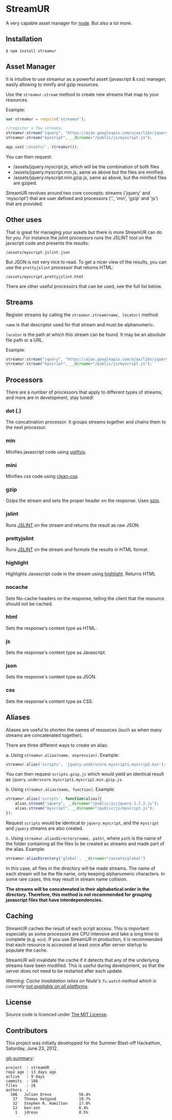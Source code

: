 StreamUR
========

A very capable asset manager for [node](http://nodejs.org). But also a lot more.

## Installation

    $ npm install streamur

## Asset Manager

It is intuitive to use streamur as a powerful asset (javascript & css) manager, easily allowing to minify and gzip resources. 

Use the `streamur.stream` method to create new streams that map to your resources.

Example:

```js
var streamur = require('streamur');

//register a few streams:
streamur.stream("jquery", "https://ajax.googleapis.com/ajax/libs/jquery/1.7.2/jquery.js");
streamur.stream("myscript", __dirname+"/public/js/myscript.js");

app.use('/assets/', streamur());
```

You can then request:

* /assets/jquery.myscript.js, which will be the combination of both files 
* /assets/jquery.myscript.min.js, same as above but the files are minified.
* /assets/jquery.myscript.min.gzip.js, same as above, but the minified files are gziped.

StreamUR revolves around two core concepts: streams ('jquery' and 'myscript') that are user defined and processors ('.', 'min', 'gzip' and 'js') that are provided.

## Other uses

That is great for managing your assets but there is more StreamUR can do for you. For instance the jslint processors runs the JSLINT tool on the javscript code and presents the results: 

	/assets/myscript.jslint.json

But JSON is not very nice to read. To get a nicer view of the results, you can use the `prettyjslint` processor that returns HTML: 

	/assets/myscript.prettyjslint.html

There are other useful processors that can be used, see the full list below.

## Streams

Register streams by calling the `streamur.stream(name, locator)` method. 

`name` is that descriptor used for that stream and must be alphanumeric.

`locator` is the path at which this stream can be found. It may be an absolute file path or a URL.

Example:

```js
streamur.stream("jquery", "https://ajax.googleapis.com/ajax/libs/jquery/1.7.2/jquery.js");
streamur.stream("myscript", __dirname+"/public/js/myscript.js");
```

## Processors

There are a number of processors that apply to different types of streams, and more are in development, stay tuned!

### dot (.)
The concatination processor. It groups streams together and chains them to the next processor.

### min
Minifies javascript code using [uglifyjs](https://github.com/mishoo/UglifyJS/).

### mini
Minifies css code using [clean-css](https://github.com/GoalSmashers/clean-css).

### gzip
Gzips the stream and sets the proper header on the response. Uses [gzip](https://github.com/indutny/node.gzip).

### jslint
Runs [JSLINT](http://www.jslint.com/) on the stream and returns the result as raw JSON.

### prettyjslint
Runs [JSLINT](http://www.jslint.com/) on the stream and formats the results in HTML format.

### highlight
Highlights Javascript code in the stream using [highlight](https://github.com/andris9/highlight). Returns HTML

### nocache
Sets No-cache headers on the response, telling the client that the resource should not be cached.

### html
Sets the response's content type as HTML.

### js
Sets the response's content type as Javascript.

### json
Sets the response's content type as JSON.

### css
Sets the response's content type as CSS.

## Aliases

Aliases are useful to shorten the names of resources (such as when many streams are concatenated together). 

There are three different ways to create an alias:

a. Using `streamur.alias(name, expression)`. Example:

```js
streamur.alias('scripts', 'jquery.underscore.myscript1.myscrip2.min');
```

You can then request `scripts.gzip.js` which would yield an identical result as `jquery.underscore.myscript1.myscrip2.min.gzip.js`.

b. Using `streamur.alias(name, function)`. Example:

```js
streamur.alias('scripts', function(alias){
	alias.stream("jquery", __dirname+"/public/js/jquery-1.7.2.js");
	alias.stream("myscript", __dirname+"/public/js/myscript.js");	
});
```
Request `scripts` would be identical to `jquery.myscript`, and the `myscript` and `jquery` streams are also created.

c. Using `streamur.aliasDirectory(name, path)`, where `path` is the name of the folder containing all the files to be created as streams and made part of the alias. Example:

```js
streamur.aliasDirectory('global', __dirname+"/assets/global")
```

In this case, all files in the directory will be made streams. The name of each stream will be the file name, only keeping alphanumeric characters. In some rare cases, this may result in stream name collision.

**The streams will be concatenated in their alphabetical order in the directory. Therefore, this method is not recommended for grouping javascript files that have interdependencies.**


## Caching

StreamUR caches the result of each script access. This is important especially as some processors are CPU intensive and take a long time to complete (e.g. `min`). If you use StreamUR in production, it is recommended that each resource is accessed at least once after server startup to populate the cache.

StreamUR will invalidate the cache if it detects that any of the underlying streams have been modified. This is useful during development, so that the server does not need to be restarted after each update.

*Warning: Cache invalidation relies on Node's `fs.watch` method which is currently [not available on all platforms](http://nodejs.org/api/fs.html#fs_fs_watch_filename_options_listener).*

## License

Source code is licenced under [The MIT License](https://github.com/jdreux/streamUR/blob/master/LICENSE).

## Contributors

This project was initially developped for the  Summer Blast-off Hackathon, Saturday, June 23, 2012.

[git-summary](http://github.com/visionmedia/git-extras):

	project  : streamUR
	repo age : 13 days ago
	active   : 9 days
	commits  : 188
	files    : 26
	authors  : 
	  106	Julien Dreux            56.4%
	   37	Thomas Getgood          19.7%
	   32	Stephen R. Hamilton     17.0%
	   12	ben-zen                 6.4%
	    1	jdreux                  0.5%


